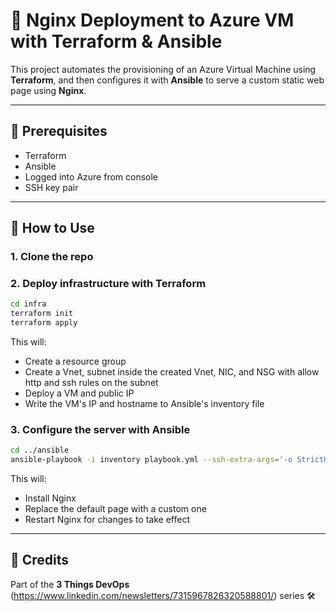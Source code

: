 # 🚀 Nginx Deployment to Azure VM with Terraform & Ansible

This project automates the provisioning of an Azure Virtual Machine using **Terraform**, and then configures it with **Ansible** to serve a custom static web page using **Nginx**.

---

## 🧰 Prerequisites

- Terraform
- Ansible
- Logged into Azure from console
- SSH key pair

---

## 🚀 How to Use

### 1. Clone the repo

### 2. Deploy infrastructure with Terraform

```bash
cd infra
terraform init
terraform apply
```
This will:
- Create a resource group
- Create a Vnet, subnet inside the created Vnet, NIC, and NSG with allow http and ssh rules on the subnet
- Deploy a VM and public IP
- Write the VM's IP and hostname to Ansible's inventory file

### 3. Configure the server with Ansible

```bash
cd ../ansible
ansible-playbook -i inventory playbook.yml --ssh-extra-args='-o StrictHostKeyChecking=no'
```
This will:
- Install Nginx
- Replace the default page with a custom one
- Restart Nginx for changes to take effect

---

## 🙌 Credits
Part of the **3 Things DevOps** (https://www.linkedin.com/newsletters/7315967826320588801/) series 🛠️
